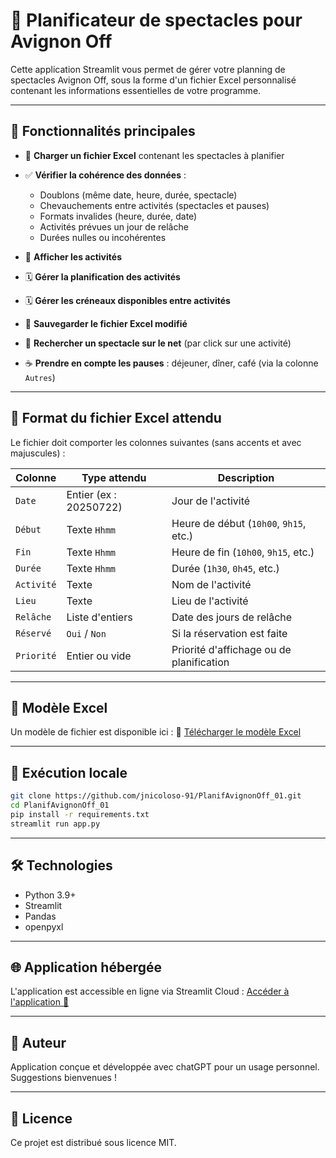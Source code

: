 # 🌟 Planificateur de spectacles pour Avignon Off

Cette application Streamlit vous permet de gérer votre planning de spectacles Avignon Off, sous la forme d'un fichier Excel personnalisé contenant les informations essentielles de votre programme.

---

## 🚀 Fonctionnalités principales

* 📂 **Charger un fichier Excel** contenant les spectacles à planifier
* ✅ **Vérifier la cohérence des données** :

  * Doublons (même date, heure, durée, spectacle)
  * Chevauchements entre activités (spectacles et pauses)
  * Formats invalides (heure, durée, date)
  * Activités prévues un jour de relâche
  * Durées nulles ou incohérentes
* 📅 **Afficher les activités** 
* 🗓️ **Gérer la planification des activités**
* 🗓️ **Gérer les créneaux disponibles entre activités**
* 🔖 **Sauvegarder le fichier Excel modifié**
* 🔎 **Rechercher un spectacle sur le net** (par click sur une activité)
* ☕ **Prendre en compte les pauses** : déjeuner, dîner, café (via la colonne `Autres`)

---

## 📜 Format du fichier Excel attendu

Le fichier doit comporter les colonnes suivantes (sans accents et avec majuscules) :

| Colonne     | Type attendu           | Description                                    |
| ----------- | ---------------------- | ---------------------------------------------- |
| `Date`      | Entier (ex : 20250722) | Jour de l'activité                             |
| `Début`     | Texte `Hhmm`           | Heure de début (`10h00`, `9h15`, etc.)         |
| `Fin`       | Texte `Hhmm`           | Heure de fin (`10h00`, `9h15`, etc.)           |
| `Durée`     | Texte `Hhmm`           | Durée (`1h30`, `0h45`, etc.)                   |
| `Activité`  | Texte                  | Nom de l'activité                              |
| `Lieu`      | Texte                  | Lieu de l'activité                             |
| `Relâche`   | Liste d'entiers        | Date des jours de relâche                      |
| `Réservé`   | `Oui` / `Non`          | Si la réservation est faite                    |
| `Priorité`  | Entier ou vide         | Priorité d'affichage ou de planification       |

---

## 📁 Modèle Excel

Un modèle de fichier est disponible ici :
📄 [Télécharger le modèle Excel](https://github.com/jnicoloso-91/PlanifAvignonOff_01/raw/main/Modèle%20Excel.xlsx)

---

## 🚧 Exécution locale

```bash
git clone https://github.com/jnicoloso-91/PlanifAvignonOff_01.git
cd PlanifAvignonOff_01
pip install -r requirements.txt
streamlit run app.py
```

---

## 🛠️ Technologies

* Python 3.9+
* Streamlit
* Pandas
* openpyxl

---

## 🌐 Application hébergée

L'application est accessible en ligne via Streamlit Cloud :
[Accéder à l'application 📅](https://planifavignon-05-hymtc4ahn5ap3e7pfetzvm.streamlit.app/)

---

## 🙋‍ Auteur

Application conçue et développée avec chatGPT pour un usage personnel.
Suggestions bienvenues !

---

## 📄 Licence

Ce projet est distribué sous licence MIT.
